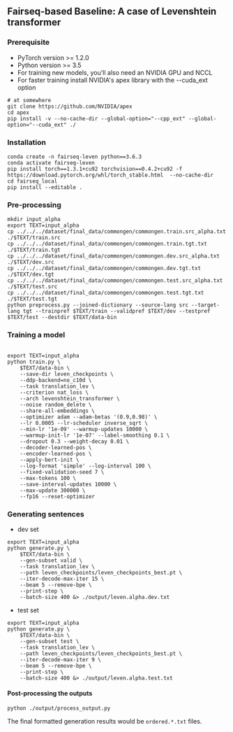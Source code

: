 ## Fairseq-based Baseline: A case of Levenshtein transformer 

### Prerequisite
* PyTorch version >= 1.2.0
* Python version >= 3.5
* For training new models, you'll also need an NVIDIA GPU and NCCL
* For faster training install NVIDIA's apex library with the --cuda_ext option
```
# at somewhere
git clone https://github.com/NVIDIA/apex
cd apex
pip install -v --no-cache-dir --global-option="--cpp_ext" --global-option="--cuda_ext" ./
```

### Installation
```
conda create -n fairseq-leven python==3.6.3
conda activate fairseq-leven
pip install torch==1.3.1+cu92 torchvision==0.4.2+cu92 -f https://download.pytorch.org/whl/torch_stable.html  --no-cache-dir
cd fairseq_local
pip install --editable .
```

### Pre-processing
```
mkdir input_alpha
export TEXT=input_alpha
cp ../../../dataset/final_data/commongen/commongen.train.src_alpha.txt ./$TEXT/train.src
cp ../../../dataset/final_data/commongen/commongen.train.tgt.txt ./$TEXT/train.tgt
cp ../../../dataset/final_data/commongen/commongen.dev.src_alpha.txt ./$TEXT/dev.src
cp ../../../dataset/final_data/commongen/commongen.dev.tgt.txt ./$TEXT/dev.tgt
cp ../../../dataset/final_data/commongen/commongen.test.src_alpha.txt ./$TEXT/test.src
cp ../../../dataset/final_data/commongen/commongen.test.tgt.txt ./$TEXT/test.tgt
python preprocess.py --joined-dictionary --source-lang src --target-lang tgt --trainpref $TEXT/train --validpref $TEXT/dev --testpref $TEXT/test --destdir $TEXT/data-bin
```

 
### Training a model 
```

export TEXT=input_alpha
python train.py \
    $TEXT/data-bin \
    --save-dir leven_checkpoints \
    --ddp-backend=no_c10d \
    --task translation_lev \
    --criterion nat_loss \
    --arch levenshtein_transformer \
    --noise random_delete \
    --share-all-embeddings \
    --optimizer adam --adam-betas '(0.9,0.98)' \
    --lr 0.0005 --lr-scheduler inverse_sqrt \
    --min-lr '1e-09' --warmup-updates 10000 \
    --warmup-init-lr '1e-07' --label-smoothing 0.1 \
    --dropout 0.3 --weight-decay 0.01 \
    --decoder-learned-pos \
    --encoder-learned-pos \
    --apply-bert-init \
    --log-format 'simple' --log-interval 100 \
    --fixed-validation-seed 7 \
    --max-tokens 100 \
    --save-interval-updates 10000 \
    --max-update 300000 \
    --fp16 --reset-optimizer

```
### Generating sentences 

- dev set
```
export TEXT=input_alpha
python generate.py \
    $TEXT/data-bin \
    --gen-subset valid \
    --task translation_lev \
    --path leven_checkpoints/leven_checkpoints_best.pt \
    --iter-decode-max-iter 15 \
    --beam 5 --remove-bpe \
    --print-step \
    --batch-size 400 &> ./output/leven.alpha.dev.txt 
```

- test set
```
export TEXT=input_alpha
python generate.py \
    $TEXT/data-bin \
    --gen-subset test \
    --task translation_lev \
    --path leven_checkpoints/leven_checkpoints_best.pt \
    --iter-decode-max-iter 9 \
    --beam 5 --remove-bpe \
    --print-step \
    --batch-size 400 &> ./output/leven.alpha.test.txt
```

#### Post-processing the outputs
```
python ./output/process_output.py
```
The final formatted generation results would be `ordered.*.txt` files.